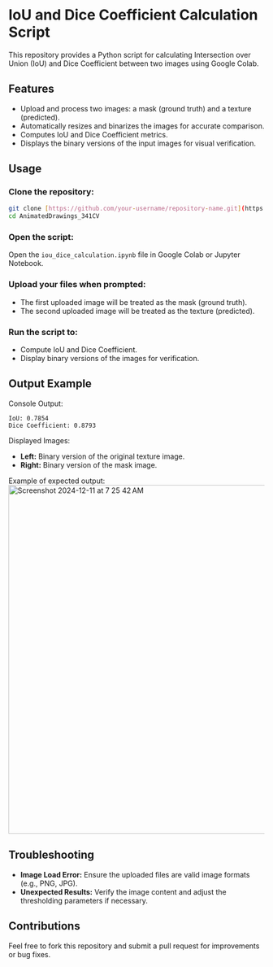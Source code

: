 # IoU and Dice Coefficient Calculation Script

This repository provides a Python script for calculating Intersection over Union (IoU) and Dice Coefficient between two images using Google Colab.

## Features
- Upload and process two images: a mask (ground truth) and a texture (predicted).
- Automatically resizes and binarizes the images for accurate comparison.
- Computes IoU and Dice Coefficient metrics.
- Displays the binary versions of the input images for visual verification.

## Usage

### Clone the repository:
```bash
git clone [https://github.com/your-username/repository-name.git](https://github.com/anhthach375/AnimatedDrawings_341CV.git)
cd AnimatedDrawings_341CV
```

### Open the script:
Open the `iou_dice_calculation.ipynb` file in Google Colab or Jupyter Notebook.

### Upload your files when prompted:
- The first uploaded image will be treated as the mask (ground truth).
- The second uploaded image will be treated as the texture (predicted).

### Run the script to:
- Compute IoU and Dice Coefficient.
- Display binary versions of the images for verification.

## Output Example

Console Output:
```
IoU: 0.7854
Dice Coefficient: 0.8793
```

Displayed Images:
- **Left:** Binary version of the original texture image.
- **Right:** Binary version of the mask image.

Example of expected output:
<img width="686" alt="Screenshot 2024-12-11 at 7 25 42 AM" src="https://github.com/user-attachments/assets/5ed102e1-e415-47e9-b12c-454ffb454111">


## Troubleshooting
- **Image Load Error:** Ensure the uploaded files are valid image formats (e.g., PNG, JPG).
- **Unexpected Results:** Verify the image content and adjust the thresholding parameters if necessary.

## Contributions
Feel free to fork this repository and submit a pull request for improvements or bug fixes.

